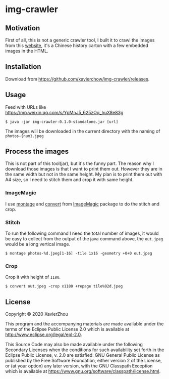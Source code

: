 # img-crawler

## Motivation
First of all, this is not a generic crawler tool, I built it to crawl the images from this [website](https://mp.weixin.qq.com/s/YpMnJ5_625zOq_huX8e83g), it's a Chinese history carton with a few embedded images in the HTML.


## Installation

Download from https://github.com/xavierchow/img-crawler/releases.

## Usage

Feed with URLs like https://mp.weixin.qq.com/s/YpMnJ5_625zOq_huX8e83g

    $ java -jar img-crawler-0.1.0-standalone.jar [url]

The images will be downloaded in the current directory with the naming of `photos-{num}.jpeg`

## Process the images

This is not part of this tool(jar), but it's the funny part. The reason why I download those images is that I want to print them out.
However they are in the same width but not in the same height. My plan is to print them out with A4 size, so I need to stitch them and crop it with same height.

### ImageMagic
I use [montage](http://www.imagemagick.org/Usage/montage/) and [convert](http://www.imagemagick.org/Usage/files/#read_frames) from [ImageMagic](https://imagemagick.org/index.php) package to do the stitch and crop.

### Stitch
To run the following command I need the total number of images, it would be easy to collect from the output of the java command above, the `out.jpeg` would be a long vertical image.
```
$ montage photos-%d.jpeg[1-16] -tile 1x16 -geometry +0+0 out.jpeg
```

### Crop

Crop it with height of `1180`.

```
$ convert out.jpeg -crop x1180 +repage tile%02d.jpeg

```

## License

Copyright © 2020 XavierZhou

This program and the accompanying materials are made available under the
terms of the Eclipse Public License 2.0 which is available at
http://www.eclipse.org/legal/epl-2.0.

This Source Code may also be made available under the following Secondary
Licenses when the conditions for such availability set forth in the Eclipse
Public License, v. 2.0 are satisfied: GNU General Public License as published by
the Free Software Foundation, either version 2 of the License, or (at your
option) any later version, with the GNU Classpath Exception which is available
at https://www.gnu.org/software/classpath/license.html.
